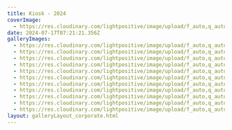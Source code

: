 ```yaml
---
title: Kiosk - 2024
coverImage:
  - https://res.cloudinary.com/lightpositive/image/upload/f_auto,q_auto/v1719780816/uploads/Kiosk%202024/IMG_1134.jpg
date: 2024-07-17T07:21:21.356Z
galleryImages:
  - https://res.cloudinary.com/lightpositive/image/upload/f_auto,q_auto/v1719780816/uploads/Kiosk%202024/IMG_1134.jpg
  - https://res.cloudinary.com/lightpositive/image/upload/f_auto,q_auto/v1719780816/uploads/Kiosk%202024/IMG_1244.jpg
  - https://res.cloudinary.com/lightpositive/image/upload/f_auto,q_auto/v1719780815/uploads/Kiosk%202024/IMG_1234.jpg
  - https://res.cloudinary.com/lightpositive/image/upload/f_auto,q_auto/v1719780815/uploads/Kiosk%202024/IMG_1247.jpg
  - https://res.cloudinary.com/lightpositive/image/upload/f_auto,q_auto/v1719780814/uploads/Kiosk%202024/IMG_1250.jpg
  - https://res.cloudinary.com/lightpositive/image/upload/f_auto,q_auto/v1719780813/uploads/Kiosk%202024/IMG_1281.jpg
  - https://res.cloudinary.com/lightpositive/image/upload/f_auto,q_auto/v1719780806/uploads/Kiosk%202024/IMG_1190.jpg
  - https://res.cloudinary.com/lightpositive/image/upload/f_auto,q_auto/v1719780805/uploads/Kiosk%202024/IMG_1154.jpg
  - https://res.cloudinary.com/lightpositive/image/upload/f_auto,q_auto/v1719780805/uploads/Kiosk%202024/IMG_1185.jpg
  - https://res.cloudinary.com/lightpositive/image/upload/f_auto,q_auto/v1719780801/uploads/Kiosk%202024/IMG_1238.jpg
  - https://res.cloudinary.com/lightpositive/image/upload/f_auto,q_auto/v1719780796/uploads/Kiosk%202024/IMG_1144.jpg
layout: galleryLayout_corporate.html
---
```

